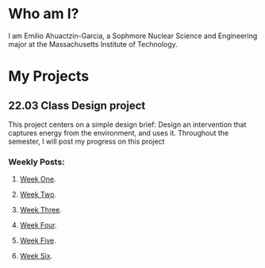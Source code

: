 # Who am I?

I am Emilio Ahuactzin-Garcia, a Sophmore Nuclear Science and Engineering major at the Massachusetts Institute of Technology.

# My Projects
## 22.03 Class Design project

This project centers on a simple design brief: Design an intervention that captures energy from the environment, and uses it. Throughout the semester, I will post my progress on this project

### Weekly Posts:

1. [Week One](https://joancorp.github.io/rapid-prototyping/week-one).

2. [Week Two](https://joancorp.github.io/rapid-prototyping/week-two).

3. [Week Three](https://joancorp.github.io/rapid-prototyping/week-three).

4. [Week Four](https://joancorp.github.io/rapid-prototyping/week-four).

5. [Week Five](https://joancorp.github.io/rapid-prototyping/week-five).

5. [Week Six](https://joancorp.github.io/rapid-prototyping/week-six).